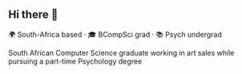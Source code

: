 ## Hi there 👋
🌍 South-Africa based · 🎓 BCompSci grad · 📚 Psych undergrad

South African Computer Science graduate working in art sales while pursuing a part-time Psychology degree